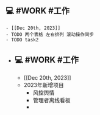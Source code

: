 ## 💻 #WORK #工作
	- [[Dec 20th, 2023]]
	- TODO 两个表格 左右排列 滚动操作同步
	- TODO task2
- ## 💻 #WORK #工作
	- [[Dec 20th, 2023]]
	- 2023年新增项目
		- 风控舆情
		- 管理者离线看板
		-
